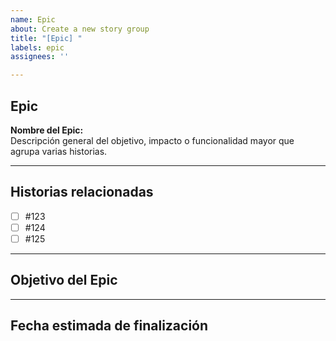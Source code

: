```yaml
---
name: Epic
about: Create a new story group
title: "[Epic] "
labels: epic
assignees: ''

---
```


## Epic

**Nombre del Epic:**  
Descripción general del objetivo, impacto o funcionalidad mayor que agrupa varias historias.

---

## Historias relacionadas
- [ ] #123
- [ ] #124
- [ ] #125

---

## Objetivo del Epic
<!-- Qué se quiere lograr al completarlo -->

---

## Fecha estimada de finalización
